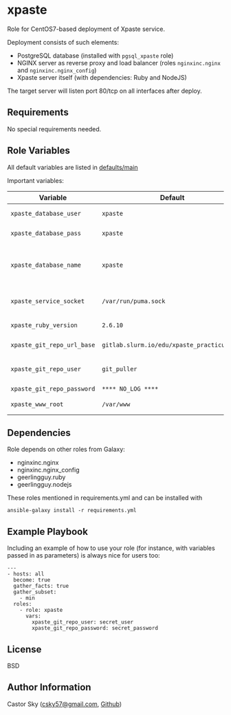 xpaste
=========

Role for CentOS7-based deployment of Xpaste service.

Deployment consists of such elements:

* PostgreSQL database (installed with `pgsql_xpaste` role)
* NGINX server as reverse proxy and load balancer (roles `nginxinc.nginx` and `nginxinc.nginx_config`)
* Xpaste server itself (with dependencies: Ruby and NodeJS)

The target server will listen port 80/tcp on all interfaces after deploy. 

Requirements
------------

No special requirements needed.

Role Variables
--------------

All default variables are listed in [defaults/main](defaults/main.yml)

Important variables:

| Variable                   | Default                                    | Description                                                                   |
|----------------------------|--------------------------------------------|-------------------------------------------------------------------------------|
| `xpaste_database_user`     | `xpaste`                                   | PostgreSQL user to create                                                     |
| `xpaste_database_pass`     | `xpaste`                                   | Password for this user                                                        |
| `xpaste_database_name`     | `xpaste`                                   | PostgreSQL database to create and assign owner to user `xpaste_database_user` |
| `xpaste_service_socket`    | `/var/run/puma.sock`                       | Unix socket to use to connect NGINX and Xpaste server                         |
| `xpaste_ruby_version`      | `2.6.10`                                   | Ruby version to in deployment                                                 |
| `xpaste_git_repo_url_base` | `gitlab.slurm.io/edu/xpaste_practicum.git` | Git repo to fetch sources from                                                |
| `xpaste_git_repo_user`     | `git_puller`                               | Git user with repo_read permission                                            |
| `xpaste_git_repo_password` | `**** NO_LOG ****`                         | Git user password                                                             |
| `xpaste_www_root`          | `/var/www`                                 | Web server root directory                                                     |

Dependencies
------------

Role depends on other roles from Galaxy:

- nginxinc.nginx
- nginxinc.nginx_config
- geerlingguy.ruby
- geerlingguy.nodejs

These roles mentioned in requirements.yml and can be installed with

    ansible-galaxy install -r requirements.yml

Example Playbook
----------------

Including an example of how to use your role (for instance, with variables passed in as parameters) is always nice for users too:

    ---
    - hosts: all
      become: true
      gather_facts: true
      gather_subset:
        - min
      roles:
        - role: xpaste
          vars:
            xpaste_git_repo_user: secret_user
            xpaste_git_repo_password: secret_password


License
-------

BSD

Author Information
------------------

Castor Sky (csky57@gmail.com, [Github](https://github.com/castorsky))